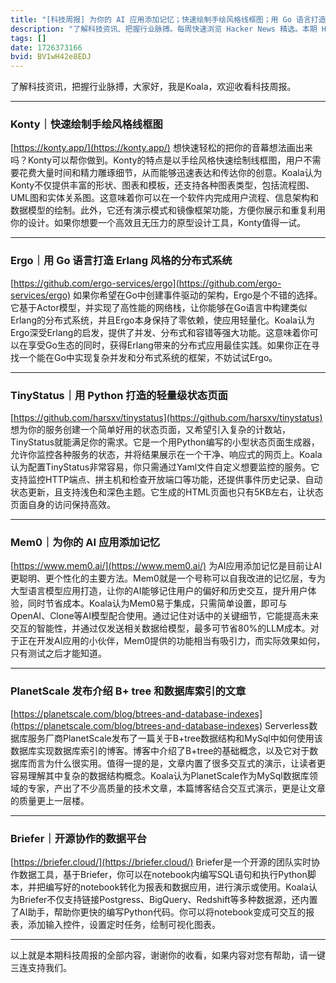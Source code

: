 ```yaml
---
title: "[科技周报] 为你的 AI 应用添加记忆；快速绘制手绘风格线框图；用 Go 语言打造 Erlang 风格的分布式系统"
description: "了解科技资讯、把握行业脉搏。每周快速浏览 Hacker News 精选。本期 Hacker Newsletter 地址：https://www.daemonology.net/hn-daily/"
tags: []
date: 1726373166
bvid: BV1wH42e8EDJ
---
```

了解科技资讯，把握行业脉搏，大家好，我是Koala，欢迎收看科技周报。

---

### Konty｜快速绘制手绘风格线框图
[https://konty.app/](https://konty.app/)
想快速轻松的把你的音幕想法画出来吗？Konty可以帮你做到。Konty的特点是以手绘风格快速绘制线框图，用户不需要花费大量时间和精力雕琢细节，从而能够迅速表达和传达你的创意。Koala认为Konty不仅提供丰富的形状、图表和模板，还支持各种图表类型，包括流程图、UML图和实体关系图。这意味着你可以在一个软件内完成用户流程、信息架构和数据模型的绘制。此外，它还有演示模式和镜像框架功能，方便你展示和重复利用你的设计。如果你想要一个高效且无压力的原型设计工具，Konty值得一试。

---

### Ergo｜用 Go 语言打造 Erlang 风格的分布式系统
[https://github.com/ergo-services/ergo](https://github.com/ergo-services/ergo)
如果你希望在Go中创建事件驱动的架构，Ergo是个不错的选择。它基于Actor模型，并实现了高性能的网络栈，让你能够在Go语言中构建类似Erlang的分布式系统，并且Ergo本身保持了零依赖，使应用轻量化。Koala认为Ergo深受Erlang的启发，提供了并发、分布式和容错等强大功能。这意味着你可以在享受Go生态的同时，获得Erlang带来的分布式应用最佳实践。如果你正在寻找一个能在Go中实现复杂并发和分布式系统的框架，不妨试试Ergo。

---

### TinyStatus｜用 Python 打造的轻量级状态页面
[https://github.com/harsxv/tinystatus](https://github.com/harsxv/tinystatus)
想为你的服务创建一个简单好用的状态页面，又希望引入复杂的计数站，TinyStatus就能满足你的需求。它是一个用Python编写的小型状态页面生成器，允许你监控各种服务的状态，并将结果展示在一个干净、响应式的网页上。Koala认为配置TinyStatus非常容易，你只需通过Yaml文件自定义想要监控的服务。它支持监控HTTP端点、拼主机和检查开放端口等功能，还提供事件历史记录、自动状态更新，且支持浅色和深色主题。它生成的HTML页面也只有5KB左右，让状态页面自身的访问保持高效。

---

### Mem0｜为你的 AI 应用添加记忆
[https://www.mem0.ai/](https://www.mem0.ai/)
为AI应用添加记忆是目前让AI更聪明、更个性化的主要方法。Mem0就是一个号称可以自我改进的记忆层，专为大型语言模型应用打造，让你的AI能够记住用户的偏好和历史交互，提升用户体验，同时节省成本。Koala认为Mem0易于集成，只需简单设置，即可与OpenAI、Clone等AI模型配合使用。通过记住对话中的关键细节，它能提高未来交互的智能性，并通过仅发送相关数据给模型，最多可节省80%的LLM成本。对于正在开发AI应用的小伙伴，Mem0提供的功能相当有吸引力，而实际效果如何，只有测试之后才能知道。

---

### PlanetScale 发布介绍 B+ tree 和数据库索引的文章
[https://planetscale.com/blog/btrees-and-database-indexes](https://planetscale.com/blog/btrees-and-database-indexes)
Serverless数据库服务厂商PlanetScale发布了一篇关于B+tree数据结构和MySql中如何使用该数据库实现数据库索引的博客。博客中介绍了B+tree的基础概念，以及它对于数据库而言为什么很实用。值得一提的是，文章内置了很多交互式的演示，让读者更容易理解其中复杂的数据结构概念。Koala认为PlanetScale作为MySql数据库领域的专家，产出了不少高质量的技术文章，本篇博客结合交互式演示，更是让文章的质量更上一层楼。

---

### Briefer｜开源协作的数据平台
[https://briefer.cloud/](https://briefer.cloud/)
Briefer是一个开源的团队实时协作数据工具，基于Briefer，你可以在notebook内编写SQL语句和执行Python脚本，并把编写好的notebook转化为报表和数据应用，进行演示或使用。Koala认为Briefer不仅支持链接Postgress、BigQuery、Redshift等多种数据源，还内置了AI助手，帮助你更快的编写Python代码。你可以将notebook变成可交互的报表，添加输入控件，设置定时任务，绘制可视化图表。

---

以上就是本期科技周报的全部内容，谢谢你的收看，如果内容对您有帮助，请一键三连支持我们。


